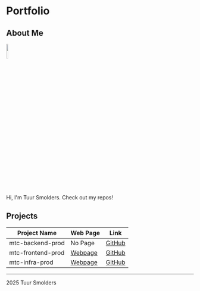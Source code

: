 # Portfolio

## About Me

<img src="https://avatars.githubusercontent.com/u/158051735?v=4" style="width: 10%; height: auto;">

Hi, I'm Tuur Smolders. Check out my repos!

## Projects

| Project Name     | Web Page                                      | Link                                   |
|------------------|-----------------------------------------------|----------------------------------------|
| mtc-backend-prod    | No Page    | [GitHub](https://github.com/TSmolders/mtc-backend-prod.git)    |
| mtc-frontend-prod    | [Webpage](https://tsmolders.github.io/mtc-frontend-prod/)    | [GitHub](https://github.com/TSmolders/mtc-frontend-prod.git)    |
| mtc-infra-prod    | [Webpage](https://tsmolders.github.io/mtc-infra-prod/)    | [GitHub](https://github.com/TSmolders/mtc-infra-prod.git)    |

---

2025 Tuur Smolders